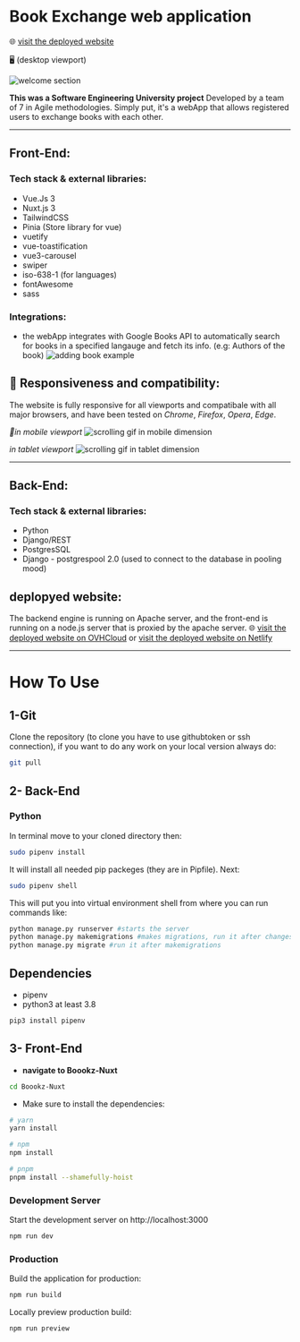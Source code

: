# Book Exchange web application
🌐 [visit the deployed website](https://boookzexchange.store/) 

🖥 (desktop viewport)

![welcome section](./assets/home_page.gif)

**This was a Software Engineering University project** Developed by a team of 7 in Agile methodologies.
Simply put, it's a webApp that allows registered users to exchange books with each other. 
****
## Front-End: 
### Tech stack & external libraries: 
- Vue.Js 3 
- Nuxt.js 3 
- TailwindCSS
- Pinia (Store library for vue)
- vuetify
- vue-toastification
- vue3-carousel
- swiper
- iso-638-1 (for languages)
- fontAwesome
- sass

### Integrations:
- the webApp integrates with Google Books API to automatically search for books in a specified langauge and fetch its info. (e.g: Authors of the book)
![adding book example](./assets/adding_book.gif)

## 🐙 Responsiveness and compatibility:
The website is fully responsive for all viewports and compatibale with all major browsers, and have been tested on *Chrome*, *Firefox*, *Opera*, *Edge*.

*📱in mobile viewport*
![scrolling gif in mobile dimension](./assets/mobile_vp.gif)

*in tablet viewport*
![scrolling gif in tablet dimension](./assets/tablet_vp.gif)

****

## Back-End: 
### Tech stack & external libraries: 
- Python
- Django/REST
- PostgresSQL
- Django - postgrespool 2.0 (used to connect to the database in pooling mood)

## deplopyed website: 
The backend engine is running on Apache server, and the front-end is running on a node.js server that is proxied by the apache server. 
🌐 [visit the deployed website on OVHCloud](https://boookzexchange.store/) 
or [visit the deployed website on Netlify](https://boookzexchange.store/) 

****

# How To Use
## 1-Git
Clone the repository (to clone you have to use githubtoken or ssh connection), if you want to do any work on your local version always do:
```sh
git pull
```
## 2- Back-End
### Python
In terminal move to your cloned directory then:
```sh
sudo pipenv install
```
It will install all needed pip packeges (they are in Pipfile).
Next:
```sh
sudo pipenv shell
```
This will put you into virtual environment shell from where you can run commands like:
```sh
python manage.py runserver #starts the server
python manage.py makemigrations #makes migrations, run it after changes to your models.py files
python manage.py migrate #run it after makemigrations
```
## Dependencies
* pipenv 
* python3 at least 3.8

```sh
pip3 install pipenv
```

## 3- Front-End

- **navigate to Boookz-Nuxt** 
``` bash
cd Boookz-Nuxt   
```

- Make sure to install the dependencies:
```bash
# yarn
yarn install

# npm
npm install

# pnpm
pnpm install --shamefully-hoist
```

### Development Server
Start the development server on http://localhost:3000

```bash
npm run dev
```

### Production
Build the application for production:

```bash
npm run build
```

Locally preview production build:
```bash
npm run preview
```



